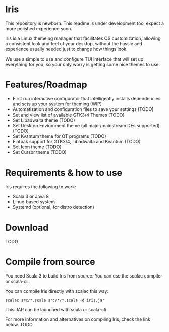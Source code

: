 # Iris
This repository is newborn. This readme is under development too, expect a more polished experience soon.

Iris is a Linux themeing manager that facilitates OS customization, allowing a consistent look and feel of your desktop, without the hassle and experience usually needed just to change how things look.

We use a simple to use and configure TUI interface that will set up everything for you, so your only worry is getting some nice themes to use.

# Features/Roadmap
- First run interactive configurator that intelligently installs dependencies and sets up your system for theming (WIP)
- Automatization and configuration files to save your settings (TODO)
- Set and view list of available GTK3/4 Themes (TODO)
- Set Libadwaita theme (TODO)
- Set Desktop Environment theme (all major/mainstream DEs supported) (TODO)
- Set Kvantum theme for QT programs (TODO)
- Flatpak support for GTK3/4, Libadwaita and Kvantum (TODO)
- Set Icon theme (TODO)
- Set Cursor theme (TODO)

# Requirements & how to use
Iris requires the following to work:
- Scala 3 or Java 8
- Linux-based system
- Systemd (optional, for distro detection)

# Download
TODO

# Compile from source
You need Scala 3 to build Iris from source. You can use the scalac compiler or scala-cli.

You can compile Iris directly with scalac this way:
```
scalac src/*.scala src/*/*.scala -d iris.jar
```
This JAR can be launched with scala or scala-cli

For more information and alternatives on compiling Iris, check the link below.
TODO
